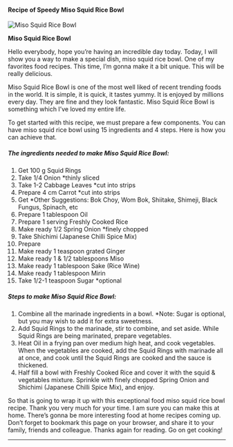             

#### Recipe of Speedy Miso Squid Rice Bowl

![Miso Squid Rice Bowl](https://img-global.cpcdn.com/recipes/a910b153db22f304/751x532cq70/miso-squid-rice-bowl-recipe-main-photo.jpg)

**Miso Squid Rice Bowl**

Hello everybody, hope you’re having an incredible day today. Today, I will show you a way to make a special dish, miso squid rice bowl. One of my favorites food recipes. This time, I’m gonna make it a bit unique. This will be really delicious.

Miso Squid Rice Bowl is one of the most well liked of recent trending foods in the world. It is simple, it is quick, it tastes yummy. It is enjoyed by millions every day. They are fine and they look fantastic. Miso Squid Rice Bowl is something which I’ve loved my entire life.

To get started with this recipe, we must prepare a few components. You can have miso squid rice bowl using 15 ingredients and 4 steps. Here is how you can achieve that.

##### The ingredients needed to make Miso Squid Rice Bowl:

1.  Get 100 g Squid Rings
2.  Take 1/4 Onion \*thinly sliced
3.  Take 1-2 Cabbage Leaves \*cut into strips
4.  Prepare 4 cm Carrot \*cut into strips
5.  Get \*Other Suggestions: Bok Choy, Wom Bok, Shiitake, Shimeji, Black Fungus, Spinach, etc
6.  Prepare 1 tablespoon Oil
7.  Prepare 1 serving Freshly Cooked Rice
8.  Make ready 1/2 Spring Onion \*finely chopped
9.  Take Shichimi (Japanese Chilli Spice Mix)
10.  Prepare <Marinade Sauce>
11.  Make ready 1 teaspoon grated Ginger
12.  Make ready 1 & 1/2 tablespoons Miso
13.  Make ready 1 tablespoon Sake (Rice Wine)
14.  Make ready 1 tablespoon Mirin
15.  Take 1/2-1 teaspoon Sugar \*optional

##### Steps to make Miso Squid Rice Bowl:

1.  Combine all the marinade ingredients in a bowl. \*Note: Sugar is optional, but you may wish to add it for extra sweetness.
2.  Add Squid Rings to the marinade, stir to combine, and set aside. While Squid Rings are being marinated, prepare vegetables.
3.  Heat Oil in a frying pan over medium high heat, and cook vegetables. When the vegetables are cooked, add the Squid Rings with marinade all at once, and cook until the Squid Rings are cooked and the sauce is thickened.
4.  Half fill a bowl with Freshly Cooked Rice and cover it with the squid & vegetables mixture. Sprinkle with finely chopped Spring Onion and Shichimi (Japanese Chilli Spice Mix), and enjoy.

So that is going to wrap it up with this exceptional food miso squid rice bowl recipe. Thank you very much for your time. I am sure you can make this at home. There’s gonna be more interesting food at home recipes coming up. Don’t forget to bookmark this page on your browser, and share it to your family, friends and colleague. Thanks again for reading. Go on get cooking!

* * *
